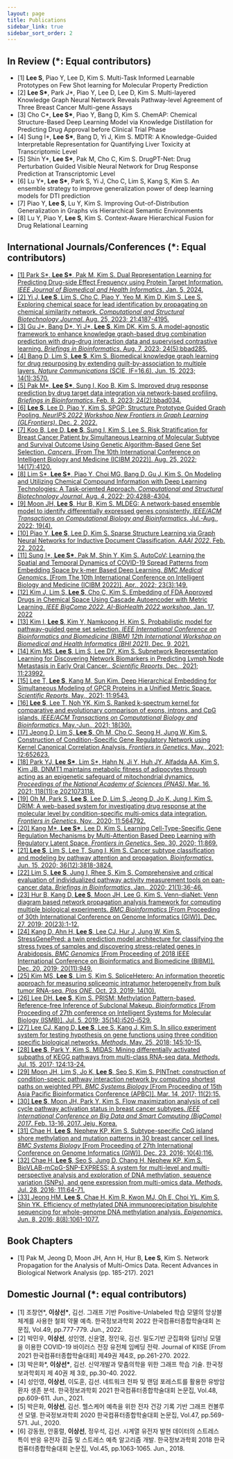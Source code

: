 ```yaml
---
layout: page
title: Publications
sidebar_link: true
sidebar_sort_order: 2
---
```

## In Review (\*: Equal contributors)
- [1] <strong>Lee S</strong>, Piao Y, Lee D, Kim S. Multi-Task Informed Learnable Prototypes on Few Shot learning for Molecular Property Prediction
- [2] <strong>Lee S*</strong>, Park J\*, Piao Y, Lee D, Lee D, Kim S. Multi-layered Knowledge Graph Neural Network Reveals Pathway-level Agreement of Three Breast Cancer Multi-gene Assays
- [3] Cho C*, <strong>Lee S*</strong>, Piao Y, Bang D, Kim S. ChemAP: Chemical Structure-Based Deep Learning Model via Knowledge Distillation for Predicting Drug Approval before Clinical Trial Phase
- [4] Sung I*, <strong>Lee S*</strong>, Bang D, Yi J, Kim S. MDTR: A Knowledge-Guided Interpretable Representation for Quantifying Liver Toxicity at Transcriptomic Level
- [5] Shin Y*, <strong>Lee S*</strong>, Pak M, Cho C, Kim S. DrugPT-Net: Drug Perturbation Guided Visible Neural Network for Drug Response Prediction at Transcriptomic Level
- [6] Lu Y*, <strong>Lee S*</strong>, Park S, Yi J, Cho C, Lim S, Kang S, Kim S. An ensemble strategy to improve generalization power of deep learning models for DTI prediction
- [7] Piao Y, <strong>Lee S</strong>, Lu Y, Kim S. Improving Out-of-Distribution Generalization in Graphs vis Hierarchical Semantic Environments
- [8] Lu Y, Piao Y, <strong>Lee S</strong>, Kim S. Context-Aware Hierarchical Fusion for Drug Relational Learning


## International Journals/Conferences (\*: Equal contributors)
- [[1] Park S*, <strong>Lee S*</strong>, Pak M, Kim S. Dual Representation Learning for Predicting Drug-side Effect Frequency using Protein Target Information. <em>IEEE Journal of Biomedical and Health Informatics</em>. Jan. 5, 2024.](https://ieeexplore.ieee.org/document/10381882/)
- [[2] Yi J, <strong>Lee S</strong>, Lim S, Cho C, Piao Y, Yeo M, Kim D, Kim S, Lee S. Exploring chemical space for lead identification by propagating on chemical similarity network. <em>Computational and Structural Biotechnology Journal</em>. Aug. 25, 2023; 21:4187-4195.](https://www.sciencedirect.com/science/article/pii/S200103702300291X)
- [[3] Gu J\*, Bang D\*, Yi J\*, <strong>Lee S</strong>, Kim DK, Kim S. A model-agnostic framework to enhance knowledge graph-based drug combination prediction with drug–drug interaction data and supervised contrastive learning. <em>Briefings in Bioinformatics</em>. Aug. 7, 2023; 24(5):bbad285.](https://academic.oup.com/bib/article/24/5/bbad285/7237941)
- [[4] Bang D, Lim S, <strong>Lee S</strong>, Kim S. Biomedical knowledge graph learning for drug repurposing by extending guilt-by-association to multiple layers. <em>Nature Communications</em> (SCIE, IF=16.6). Jun. 15, 2023; 14(1):3570.](https://www.nature.com/articles/s41467-023-39301-y)
- [[5] Pak M*, <strong>Lee S*</strong>, Sung I, Koo B, Kim S. Improved drug response prediction by drug target data integration via network-based profiling. <em>Briefings in Bioinformatics</em>. Feb. 8, 2023; 24(2):bbad034.](https://academic.oup.com/bib/article/24/2/bbad034/7031154)
- [[6] <strong>Lee S</strong>, Lee D, Piao Y, Kim S. SPGP: Structure Prototype Guided Graph Pooling. <em>NeurIPS 2022 Workshop New Frontiers in Graph Learning (GLFrontiers)</em>. Dec. 2, 2022.](https://arxiv.org/abs/2209.07817)
- [[7] Koo B, Lee D, <strong>Lee S</strong>, Sung I, Kim S, Lee S. Risk Stratification for Breast Cancer Patient by Simultaneous Learning of Molecular Subtype and Survival Outcome Using Genetic Algorithm-Based Gene Set Selection. <em>Cancers</em>. \[From The 10th International Conference on Intelligent Biology and Medicine (ICIBM 2022)\]. Aug. 25, 2022; 14(17):4120.](https://www.mdpi.com/2072-6694/14/17/4120)
- [[8] Lim S*, <strong>Lee S*</strong>, Piao Y, Choi MG, Bang D, Gu J, Kim S. On Modeling and Utilizing Chemical Compound Information with Deep Learning Technologies: A Task-oriented Approach. <em>Computational and Structural Biotechnology Journal</em>. Aug. 4, 2022; 20:4288-4304.](https://www.sciencedirect.com/science/article/pii/S2001037022003300)
- [[9] Moon JH, <strong>Lee S</strong>, Hur B, Kim S. MLDEG: A network-based ensemble model to identify differentially expressed genes consistently. <em>IEEE/ACM Transactions on Computational Biology and Bioinformatics</em>. Jul.-Aug., 2022; 19(4).](https://ieeexplore.ieee.org/document/9382840)
- [[10] Piao Y, <strong>Lee S</strong>, Lee D, Kim S. Sparse Structure Learning via Graph Neural Networks for Inductive Document Classification. <em>AAAI 2022</em>. Feb. 22, 2022.](https://arxiv.org/abs/2112.06386)
- [[11] Sung I*, <strong>Lee S*</strong>, Pak M, Shin Y, Kim S. AutoCoV: Learning the Spatial and Temporal Dynamics of COVID-19 Spread Patterns from Embedding Space by k-mer Based Deep Learning. <em>BMC Medical Genomics</em>. [From The 10th International Conference on Intelligent Biology and Medicine (ICIBM 2022)]. Apr., 2022; 23(3):149.](https://bmcbioinformatics.biomedcentral.com/articles/10.1186/s12859-022-04679-x)
- [[12] Kim J, Lim S, <strong>Lee S</strong>, Cho C, Kim S. Embedding of FDA Approved Drugs in Chemical Space Using Cascade Autoencoder with Metric Learning. <em>IEEE BigComp 2022. AI-BioHealth 2022 workshop</em>. Jan. 17, 2022](https://ieeexplore.ieee.org/document/9736489)
- [[13] Kim I, <strong>Lee S</strong>, Kim Y, Namkoong H, Kim S. Probabilistic model for pathway-guided gene set selection. <em>IEEE International Conference on Bioinformatics and Biomedicine (BIBM) 12th International Workshop on Biomedical and Health Informatics (BHI 2021)</em>. Dec. 9, 2021.](https://ieeexplore.ieee.org/document/9669350)
- [[14] Kim MS, <strong>Lee S</strong>, Lim S, Lee DY, Kim S. Subnetwork Representation Learning for Discovering Network Biomarkers in Predicting Lymph Node Metastasis in Early Oral Cancer.. <em>Scientific Reports</em>. Dec., 2021; 11:23992.](https://www.nature.com/articles/s41598-021-03333-5)
- [[15] Lee T, <strong>Lee S</strong>, Kang M, Sun Kim. Deep Hierarchical Embedding for Simultaneous Modeling of GPCR Proteins in a Unified Metric Space. <em>Scientific Reports</em>. May., 2021; 11:9543.](https://www.nature.com/articles/s41598-021-88623-8)
- [[16] <strong>Lee S</strong>, Lee T, Noh YK, Kim S. Ranked k-spectrum kernel for comparative and evolutionary comparison of exons, introns, and CpG islands. <em>IEEE/ACM Transactions on Computational Biology and Bioinformatics</em>. May.-Jun., 2021; 18(30).](https://ieeexplore.ieee.org/abstract/document/8823008)
- [[17] Jeong D, Lim S, <strong>Lee S</strong>, Oh M, Cho C, Seong H, Jung W, Kim S. Construction of Condition-Specific Gene Regulatory Network using Kernel Canonical Correlation Analysis. <em>Frontiers in Genetics</em>. May., 2021; 12:652623.](https://www.frontiersin.org/articles/10.3389/fgene.2021.652623/abstract)
- [[18] Park YJ, <strong>Lee S\*</strong>, Lim S*, Hahn N, Ji Y, Huh JY, Alfadda AA, Kim S, Kim JB. DNMT1 maintains metabolic fitness of adipocytes through acting as an epigenetic safeguard of mitochondrial dynamics. <em>Proceedings of the National Academy of Sciences (PNAS)</em>. Mar. 16, 2021; 118(11):e 2021073118.](https://www.pnas.org/content/118/11/e2021073118)
- [[19] Oh M, Park S, <strong>Lee S</strong>, Lee D, Lim S, Jeong D, Jo K, Jung I, Kim S. DRIM: A web-based system for investigating drug response at the molecular level by condition-specific multi-omics data integration. <em>Frontiers in Genetics</em>. Nov., 2020; 11:564792.](https://www.frontiersin.org/articles/10.3389/fgene.2020.564792/full)
- [[20] Kang M\*, <strong>Lee S\*</strong>, Lee D, Kim S. Learning Cell-Type-Specific Gene Regulation Mechanisms by Multi-Attention Based Deep Learning with Regulatory Latent Space. <em>Frontiers in Genetics</em>. Sep. 30, 2020; 11:869.](https://www.frontiersin.org/articles/10.3389/fgene.2020.00869/full)
- [[21] <strong>Lee S</strong>, Lim S, Lee T, Sung I, Kim S. Cancer subtype classification and modeling by pathway attention and propagation. <em>Bioinformatics</em>. Jun. 15, 2020; 36(12):3818-3824.](https://academic.oup.com/bioinformatics/advance-article/doi/10.1093/bioinformatics/btaa203/5811233)
- [[22] Lim S, <strong>Lee S</strong>, Jung I, Rhee S, Kim S. Comprehensive and critical evaluation of individualized pathway activity measurement tools on pan-cancer data. <em>Briefings in Bioinformatics</em>. Jan., 2020; 21(1):36-46.](https://academic.oup.com/bib/article/21/1/36/5181542)
- [[23] Hur B, Kang D, <strong>Lee S</strong>, Moon JH, Lee G, Kim S. Venn-diaNet: Venn diagram based network propagation analysis framework for computing multiple biological experiments. <em>BMC Bioinformatics</em> \[From Proceeding of 30th International Conference on Genome Informatics (GIW)\]. Dec. 27, 2019; 20(23):1-12.](https://bmcbioinformatics.biomedcentral.com/articles/10.1186/s12859-019-3302-7)
- [[24] Kang D, Ahn H, <strong>Lee S</strong>, Lee CJ, Hur J, Jung W, Kim S. StressGenePred: a twin prediction model architecture for classifying the stress types of samples and discovering stress-related genes in Arabidopsis. <em>BMC Genomics</em> \[From Proceeding of 2018 IEEE International Conference on Bioinformatics and Biomedicine (BIBM)\]. Dec. 20, 2019; 20(11):949.](https://link.springer.com/article/10.1186/s12864-019-6283-z)
- [[25] Kim MS, <strong>Lee S</strong>, Lim S, Kim S. SpliceHetero: An information theoretic approach for measuring spliceomic intratumor heterogeneity from bulk tumor RNA-seq. <em>Plos ONE</em>. Oct. 23, 2019; 14(10).](https://journals.plos.org/plosone/article?id=10.1371/journal.pone.0223520)
- [[26] Lee DH. <strong>Lee S</strong>, Kim S. PRISM: Methylation Pattern-based, Reference-free Inference of Subclonal Makeup. <em>Bioinformatics</em> \[From Proceeding of 27th conference on Intelligent Systems for Molecular Biology (ISMB)\]. Jul. 5, 2019; 35(14):i520-i529.](https://academic.oup.com/bioinformatics/article/35/14/i520/5529252)
- [[27] Lee CJ, Kang D, <strong>Lee S</strong>, Lee S, Kang J, Kim S. In silico experiment system for testing hypothesis on gene functions using three condition specific biological networks. <em>Methods</em>. May. 25, 2018; 145:10-15.](https://www.sciencedirect.com/science/article/pii/S104620231830001X)
- [[28] <strong>Lee S</strong>, Park Y, Kim S. MIDAS: Mining differentially activated subpaths of KEGG pathways from multi-class RNA-seq data. <em>Methods</em>. Jul. 15, 2017; 124:13-24.](https://www.sciencedirect.com/science/article/pii/S1046202317300488)
- [[29] Moon JH, Lim S, Jo K, <strong>Lee S</strong>, Seo S, Kim S. PINTnet: construction of condition-specic pathway interaction network by computing shortest paths on weighted PPI. <em>BMC Systems Biology</em> \[From Proceeding of 15th Asia Pacific Bioinformatics Conference (APBC)\]. Mar. 14, 2017; 11(2):15.](https://link.springer.com/article/10.1186/s12918-017-0387-3)
- [[30] <strong>Lee S</strong>, Moon JH, Park Y, Kim S. Flow maximization analysis of cell cycle pathway activation status in breast cancer subtypes. <em>IEEE International Conference on Big Data and Smart Computing (BigComp) 2017</em>. Feb. 13-16, 2017. Jeju, Korea.](https://ieeexplore.ieee.org/abstract/document/7881721)
- [[31] Chae H, <strong>Lee S</strong>, Nephew KP, Kim S, Subtype-specific CpG island shore methylation and mutation patterns in 30 breast cancer cell lines. <em>BMC Systems Biology</em> \[From Proceeding of 27th International Conference on Genome Informatics (GIW)\]. Dec. 23, 2016; 10(4):116.](https://link.springer.com/article/10.1186/s12918-016-0356-2)
- [[32] Chae H, <strong>Lee S</strong>, Seo S, Jung D, Chang H, Nephew KP, Kim S. BioVLAB-mCpG-SNP-EXPRESS: A system for multi-level and multi-perspective analysis and exploration of DNA methylation, sequence variation (SNPs), and gene expression from multi-omics data. <em>Methods</em>. Jul. 28, 2016; 111:64-71.](https://www.sciencedirect.com/science/article/pii/S1046202316302304)
- [[33] Jeong HM, <strong>Lee S</strong>, Chae H, Kim R, Kwon MJ, Oh E, Choi YL, Kim S, Shin YK. Efficiency of methylated DNA immunoprecipitation bisulphite sequencing for whole-genome DNA methylation analysis. <em>Epigenomics</em>. Jun. 8, 2016; 8(8):1061-1077.](https://www.futuremedicine.com/doi/abs/10.2217/epi-2016-0038)


## Book Chapters
- [1] Pak M, Jeong D, Moon JH, Ann H, Hur B, <strong>Lee S</strong>, Kim S. Network Propagation for the Analysis of Multi-Omics Data. Recent Advances in Biological Network Analysis (pp. 185-217). 2021

## Domestic Journal (*: equal contributors)
- [1] 조창연\*, <strong>이상선\*</strong>, 김선. 그래프 기반 Positive-Unlabeled 학습 모델의 앙상블 체계를 사용한 철회 약물 예측. 한국정보과학회 2022 한국컴퓨터종합학술대회 논문집, Vol.49, pp.777-779. Jun., 2022.
- [2] 박민우, <strong>이상선</strong>, 성인영, 신윤열, 정인욱, 김선. 밀도기반 군집화와 딥러닝 모델을 이용한 COVID-19 바이러스 전장 유전체 임베딩 전략. Journal of KIISE \[From 2021 한국컴퓨터종합학술대회\] 제49권 제4호, pp.261-270. 2022.
- [3] 박은화\*, <strong>이상선\*</strong>, 김선. 신약개발과 맞춤의학을 위한 그래프 학습 기술. 한국정보과학회지 제 40권 제 3호, pp.30-40. 2022.
- [4] 성인영, <strong>이상선</strong>, 이도훈, 김선. 네트워크 전파 및 랜덤 포레스트를 활용한 유방암 환자 생존 분석. 한국정보과학회 2021 한국컴퓨터종합학술대회 논문집, Vol.48, pp.609-611. Jun., 2021.
- [5] 박은화, <strong>이상선</strong>, 김선. 헬스케어 예측을 위한 전자 건강 기록 기반 그래프 컨볼루션 모델. 한국정보과학회 2020 한국컴퓨터종합학술대회 논문집, Vol.47, pp.569-571. Jul., 2020.
- [6] 강동원, 안홍렬, <strong>이상선</strong>, 정우석, 김선. 시계열 유전자 발현 데이터의 스트레스 특이 반응 유전자 검출 및 스트레스 예측 알고리즘 개발. 한국정보과학회 2018 한국컴퓨터종합학술대회 논문집, Vol.45, pp.1063-1065. Jun., 2018.
